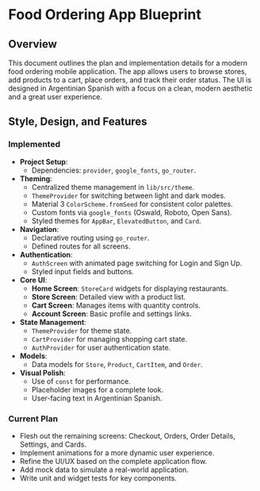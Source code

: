 
# Food Ordering App Blueprint

## Overview

This document outlines the plan and implementation details for a modern food ordering mobile application. The app allows users to browse stores, add products to a cart, place orders, and track their order status. The UI is designed in Argentinian Spanish with a focus on a clean, modern aesthetic and a great user experience.

## Style, Design, and Features

### Implemented

*   **Project Setup**:
    *   Dependencies: `provider`, `google_fonts`, `go_router`.
*   **Theming**:
    *   Centralized theme management in `lib/src/theme`.
    *   `ThemeProvider` for switching between light and dark modes.
    *   Material 3 `ColorScheme.fromSeed` for consistent color palettes.
    *   Custom fonts via `google_fonts` (Oswald, Roboto, Open Sans).
    *   Styled themes for `AppBar`, `ElevatedButton`, and `Card`.
*   **Navigation**:
    *   Declarative routing using `go_router`.
    *   Defined routes for all screens.
*   **Authentication**:
    *   `AuthScreen` with animated page switching for Login and Sign Up.
    *   Styled input fields and buttons.
*   **Core UI**:
    *   **Home Screen**: `StoreCard` widgets for displaying restaurants.
    *   **Store Screen**: Detailed view with a product list.
    *   **Cart Screen**: Manages items with quantity controls.
    *   **Account Screen**: Basic profile and settings links.
*   **State Management**:
    *   `ThemeProvider` for theme state.
    *   `CartProvider` for managing shopping cart state.
    *   `AuthProvider` for user authentication state.
*   **Models**:
    *   Data models for `Store`, `Product`, `CartItem`, and `Order`.
*   **Visual Polish**:
    *   Use of `const` for performance.
    *   Placeholder images for a complete look.
    *   User-facing text in Argentinian Spanish.

### Current Plan

*   Flesh out the remaining screens: Checkout, Orders, Order Details, Settings, and Cards.
*   Implement animations for a more dynamic user experience.
*   Refine the UI/UX based on the complete application flow.
*   Add mock data to simulate a real-world application.
*   Write unit and widget tests for key components.
